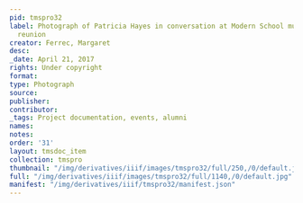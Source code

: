 ```yaml
---
pid: tmspro32
label: Photograph of Patricia Hayes in conversation at Modern School multigenerational
  reunion
creator: Ferrec, Margaret
desc:
_date: April 21, 2017
rights: Under copyright
format:
type: Photograph
source:
publisher:
contributor:
_tags: Project documentation, events, alumni
names:
notes:
order: '31'
layout: tmsdoc_item
collection: tmspro
thumbnail: "/img/derivatives/iiif/images/tmspro32/full/250,/0/default.jpg"
full: "/img/derivatives/iiif/images/tmspro32/full/1140,/0/default.jpg"
manifest: "/img/derivatives/iiif/tmspro32/manifest.json"
---
```

